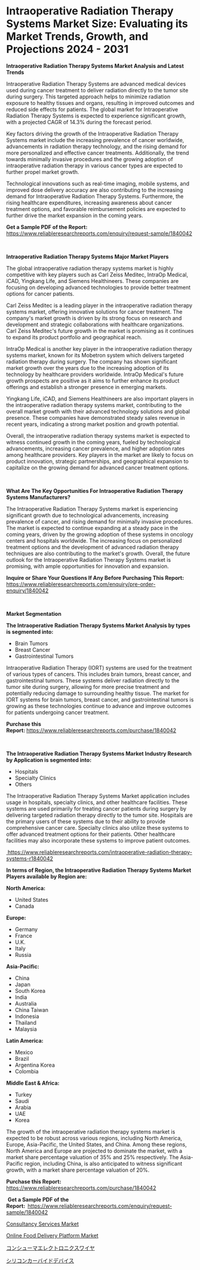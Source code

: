 <p><h1>Intraoperative Radiation Therapy Systems Market Size: Evaluating its Market Trends, Growth, and Projections 2024 - 2031</h1></p><p><strong>Intraoperative Radiation Therapy Systems Market Analysis and Latest Trends</strong></p>
<p><p>Intraoperative Radiation Therapy Systems are advanced medical devices used during cancer treatment to deliver radiation directly to the tumor site during surgery. This targeted approach helps to minimize radiation exposure to healthy tissues and organs, resulting in improved outcomes and reduced side effects for patients. The global market for Intraoperative Radiation Therapy Systems is expected to experience significant growth, with a projected CAGR of 14.3% during the forecast period.</p><p>Key factors driving the growth of the Intraoperative Radiation Therapy Systems market include the increasing prevalence of cancer worldwide, advancements in radiation therapy technology, and the rising demand for more personalized and effective cancer treatments. Additionally, the trend towards minimally invasive procedures and the growing adoption of intraoperative radiation therapy in various cancer types are expected to further propel market growth.</p><p>Technological innovations such as real-time imaging, mobile systems, and improved dose delivery accuracy are also contributing to the increasing demand for Intraoperative Radiation Therapy Systems. Furthermore, the rising healthcare expenditures, increasing awareness about cancer treatment options, and favorable reimbursement policies are expected to further drive the market expansion in the coming years.</p></p>
<p><strong>Get a Sample PDF of the Report:&nbsp;</strong> <a href="https://www.reliableresearchreports.com/enquiry/request-sample/1840042">https://www.reliableresearchreports.com/enquiry/request-sample/1840042</a></p>
<p>&nbsp;</p>
<p><strong>Intraoperative Radiation Therapy Systems Major Market Players</strong></p>
<p><p>The global intraoperative radiation therapy systems market is highly competitive with key players such as Carl Zeiss Meditec, IntraOp Medical, iCAD, Yingkang Life, and Siemens Healthineers. These companies are focusing on developing advanced technologies to provide better treatment options for cancer patients.</p><p>Carl Zeiss Meditec is a leading player in the intraoperative radiation therapy systems market, offering innovative solutions for cancer treatment. The company's market growth is driven by its strong focus on research and development and strategic collaborations with healthcare organizations. Carl Zeiss Meditec's future growth in the market is promising as it continues to expand its product portfolio and geographical reach.</p><p>IntraOp Medical is another key player in the intraoperative radiation therapy systems market, known for its Mobetron system which delivers targeted radiation therapy during surgery. The company has shown significant market growth over the years due to the increasing adoption of its technology by healthcare providers worldwide. IntraOp Medical's future growth prospects are positive as it aims to further enhance its product offerings and establish a stronger presence in emerging markets.</p><p>Yingkang Life, iCAD, and Siemens Healthineers are also important players in the intraoperative radiation therapy systems market, contributing to the overall market growth with their advanced technology solutions and global presence. These companies have demonstrated steady sales revenue in recent years, indicating a strong market position and growth potential.</p><p>Overall, the intraoperative radiation therapy systems market is expected to witness continued growth in the coming years, fueled by technological advancements, increasing cancer prevalence, and higher adoption rates among healthcare providers. Key players in the market are likely to focus on product innovation, strategic partnerships, and geographical expansion to capitalize on the growing demand for advanced cancer treatment options.</p></p>
<p>&nbsp;</p>
<p><strong>What Are The Key Opportunities For Intraoperative Radiation Therapy Systems Manufacturers?</strong></p>
<p><p>The Intraoperative Radiation Therapy Systems market is experiencing significant growth due to technological advancements, increasing prevalence of cancer, and rising demand for minimally invasive procedures. The market is expected to continue expanding at a steady pace in the coming years, driven by the growing adoption of these systems in oncology centers and hospitals worldwide. The increasing focus on personalized treatment options and the development of advanced radiation therapy techniques are also contributing to the market's growth. Overall, the future outlook for the Intraoperative Radiation Therapy Systems market is promising, with ample opportunities for innovation and expansion.</p></p>
<p><strong>Inquire or Share Your Questions If Any Before Purchasing This Report:</strong> <a href="https://www.reliableresearchreports.com/enquiry/pre-order-enquiry/1840042">https://www.reliableresearchreports.com/enquiry/pre-order-enquiry/1840042</a></p>
<p>&nbsp;</p>
<p><strong>Market Segmentation</strong></p>
<p><strong>The Intraoperative Radiation Therapy Systems Market Analysis by types is segmented into:</strong></p>
<p><ul><li>Brain Tumors</li><li>Breast Cancer</li><li>Gastrointestinal Tumors</li></ul></p>
<p><p>Intraoperative Radiation Therapy (IORT) systems are used for the treatment of various types of cancers. This includes brain tumors, breast cancer, and gastrointestinal tumors. These systems deliver radiation directly to the tumor site during surgery, allowing for more precise treatment and potentially reducing damage to surrounding healthy tissue. The market for IORT systems for brain tumors, breast cancer, and gastrointestinal tumors is growing as these technologies continue to advance and improve outcomes for patients undergoing cancer treatment.</p></p>
<p><strong>Purchase this Report:&nbsp;</strong><a href="https://www.reliableresearchreports.com/purchase/1840042">https://www.reliableresearchreports.com/purchase/1840042</a></p>
<p>&nbsp;</p>
<p><strong>The Intraoperative Radiation Therapy Systems Market Industry Research by Application is segmented into:</strong></p>
<p><ul><li>Hospitals</li><li>Specialty Clinics</li><li>Others</li></ul></p>
<p><p>The Intraoperative Radiation Therapy Systems Market application includes usage in hospitals, specialty clinics, and other healthcare facilities. These systems are used primarily for treating cancer patients during surgery by delivering targeted radiation therapy directly to the tumor site. Hospitals are the primary users of these systems due to their ability to provide comprehensive cancer care. Specialty clinics also utilize these systems to offer advanced treatment options for their patients. Other healthcare facilities may also incorporate these systems to improve patient outcomes.</p></p>
<p><a href="https://www.reliableresearchreports.com/intraoperative-radiation-therapy-systems-r1840042">&nbsp;https://www.reliableresearchreports.com/intraoperative-radiation-therapy-systems-r1840042</a></p>
<p><strong>In terms of Region, the Intraoperative Radiation Therapy Systems Market Players available by Region are:</strong></p>
<p>
    <p> <strong> North America: </strong>
        <ul>
            <li>United States</li>
            <li>Canada</li>
        </ul>
        </p> 
    <p> <strong> Europe: </strong>
        <ul>
            <li>Germany</li>
            <li>France</li>
            <li>U.K.</li>
            <li>Italy</li>
            <li>Russia</li>
        </ul>
        </p> 
    <p> <strong> Asia-Pacific: </strong>
        <ul>
            <li>China</li>
            <li>Japan</li>
            <li>South Korea</li>
            <li>India</li>
            <li>Australia</li>
            <li>China Taiwan</li>
            <li>Indonesia</li>
            <li>Thailand</li>
            <li>Malaysia</li>
        </ul>
        </p> 
    <p> <strong> Latin America: </strong>
        <ul>
            <li>Mexico</li>
            <li>Brazil</li>
            <li>Argentina Korea</li>
            <li>Colombia</li>
        </ul>
        </p> 
    <p> <strong> Middle East & Africa: </strong>
        <ul>
            <li>Turkey</li>
            <li>Saudi</li>
            <li>Arabia</li>
            <li>UAE</li>
            <li>Korea</li>
        </ul>
    </p>
    </p>
<p><p>The growth of the intraoperative radiation therapy systems market is expected to be robust across various regions, including North America, Europe, Asia-Pacific, the United States, and China. Among these regions, North America and Europe are projected to dominate the market, with a market share percentage valuation of 35% and 25% respectively. The Asia-Pacific region, including China, is also anticipated to witness significant growth, with a market share percentage valuation of 20%.</p></p>
<p><strong>Purchase this Report: </strong><a href="https://www.reliableresearchreports.com/purchase/1840042">https://www.reliableresearchreports.com/purchase/1840042</a></p>
<p>&nbsp;<strong>Get a Sample PDF of the Report:&nbsp;&nbsp;</strong><a href="https://www.reliableresearchreports.com/enquiry/request-sample/1840042">https://www.reliableresearchreports.com/enquiry/request-sample/1840042</a></p>
<p><strong></strong></p>
<p><p><a href="https://github.com/mdmisese/Market-Research-Report-List-1/blob/main/consultancy-services-market.md">Consultancy Services Market</a></p><p><a href="https://github.com/JeanneSawayn2023/Market-Research-Report-List-1/blob/main/online-food-delivery-platform-market.md">Online Food Delivery Platform Market</a></p><p><a href="https://github.com/JoanaNitzsche/Market-Research-Report-List-1/blob/main/9989223179242.md">コンシューマエレクトロニクスワイヤ</a></p><p><a href="https://github.com/KaliMetz2023/Market-Research-Report-List-1/blob/main/9732623179243.md">シリコンカーバイドデバイス</a></p></p>